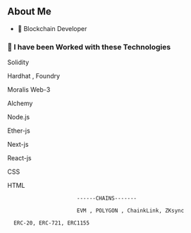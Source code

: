 ## About Me


- 🌱   Blockchain Developer



### 🧰 I have been Worked with these Technologies
Solidity

Hardhat , Foundry

Moralis Web-3

Alchemy 

Node.js

Ether-js

Next-js

React-js

CSS

HTML

                          ------CHAINS-------
                          
                          EVM , POLYGON , ChainkLink, ZKsync
                          
      ERC-20, ERC-721, ERC1155                   
















          
